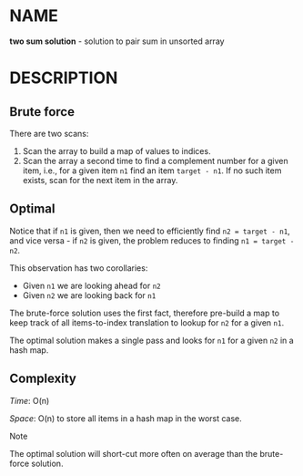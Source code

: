 # NAME

**two sum solution** - solution to pair sum in unsorted array


# DESCRIPTION

## Brute force

There are two scans:

  1. Scan the array to build a map of values to indices.
  2. Scan the array a second time to find a complement number for a given item,
     i.e., for a given item `n1` find an item `target - n1`. If no such
     item exists, scan for the next item in the array.

## Optimal

Notice that if `n1` is given, then we need to efficiently find
`n2 = target - n1`, and vice versa - if `n2` is given, the problem reduces to
finding `n1 = target - n2`.

This observation has two corollaries:

  * Given `n1` we are looking ahead for `n2`
  * Given `n2` we are looking back for `n1`

The brute-force solution uses the first fact, therefore pre-build a map to keep
track of all items-to-index translation to lookup for `n2` for a given `n1`.

The optimal solution makes a single pass and looks for `n1` for a given `n2` in
a hash map.

## Complexity

*Time*: O(n)

*Space*: O(n) to store all items in a hash map in the worst case.

> [!NOTE]
> The optimal solution will short-cut more often on average than the brute-force
> solution.
